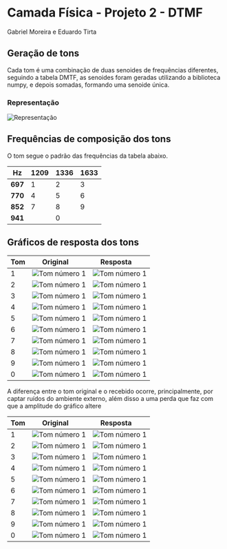 # Camada Física - Projeto 2 - DTMF
Gabriel Moreira e Eduardo Tirta

## Geração de tons
 Cada tom é uma combinação de duas senoides de frequências diferentes, seguindo a tabela DMTF, as senoides foram geradas utilizando a biblioteca numpy, e depois somadas, formando uma senoide única.
 
 ### Representação
 ![Representação](imgs/info/info.001.jpeg)
 
## Frequências de composição dos tons
 O tom segue o padrão das frequências da tabela abaixo.

| **Hz**  |**1209**|**1336**|**1633**|
| --------| -------| ------ | ------ |
| **697** |    1   |    2   |    3   |
| **770** |    4   |    5   |    6   |
| **852** |    7   |    8   |    9   |
| **941** |        |    0   |        |

## Gráficos de resposta dos tons


| Tom |                 Original                  |             Resposta             |
|-----| ----------------------------------------- | -------------------------------- |
|  1  |![Tom número 1](imgs/tone_original1.png)   | ![Tom número 1](imgs/tone1.png)  |
|  2  | ![Tom número 1](imgs/tone_original2.png)  | ![Tom número 1](imgs/tones2.png) |
|  3  | ![Tom número 1](imgs/tone_original3.png)  | ![Tom número 1](imgs/tones3.png) |
|  4  | ![Tom número 1](imgs/tone_original4.png)  | ![Tom número 1](imgs/tone4.png)  |
|  5  | ![Tom número 1](imgs/tone_original5.png)  | ![Tom número 1](imgs/tone5.png)  |
|  6  | ![Tom número 1](imgs/tone_original6.png)  | ![Tom número 1](imgs/tone6.png)  |
|  7  | ![Tom número 1](imgs/tone_original7.png)  | ![Tom número 1](imgs/tone7.png)  |
|  8  | ![Tom número 1](imgs/tone_original8.png)  | ![Tom número 1](imgs/tone8.png)  |
|  9  | ![Tom número 1](imgs/tone_original9.png)  | ![Tom número 1](imgs/tone9.png)  |
|  0  | ![Tom número 1](imgs/tone_original0.png)  | ![Tom número 1](imgs/tone0.png)  |


A diferença entre o tom original e o recebido ocorre, principalmente, por captar ruídos do ambiente externo, além disso a uma perda que faz com que a amplitude do gráfico altere


| Tom |                 Original                  |             Resposta             |
|-----| ----------------------------------------- | -------------------------------- |
|  1  |![Tom número 1](imgs_f/fourier-o1.png)   | ![Tom número 1](imgs_f/fourier1.png)  |
|  2  | ![Tom número 1](imgs_f/fourier-o2.png)  | ![Tom número 1](imgs_f/fourier2.png) |
|  3  | ![Tom número 1](imgs_f/fourier-o3.png)  | ![Tom número 1](imgs_f/fourier3.png) |
|  4  | ![Tom número 1](imgs_f/fourier-o4.png)  | ![Tom número 1](imgs_f/fourier4.png)  |
|  5  | ![Tom número 1](imgs_f/fourier-o5.png)  | ![Tom número 1](imgs_f/fourier5.png)  |
|  6  | ![Tom número 1](imgs_f/fourier-o6.png)  | ![Tom número 1](imgs_f/fourier6.png)  |
|  7  | ![Tom número 1](imgs_f/fourier-o7.png)  | ![Tom número 1](imgs_f/fourier7.png)  |
|  8  | ![Tom número 1](imgs_f/fourier-o8.png)  | ![Tom número 1](imgs_f/fourier8.png)  |
|  9  | ![Tom número 1](imgs_f/fourier-o9.png)  | ![Tom número 1](imgs_f/fourier9.png)  |
|  0  | ![Tom número 1](imgs_f/fourier-o0.png)  | ![Tom número 1](imgs_f/fourier0.png)  |

